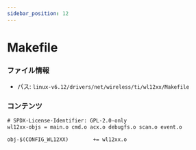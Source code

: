```yaml
---
sidebar_position: 12
---
```

# Makefile

### ファイル情報

- パス: `linux-v6.12/drivers/net/wireless/ti/wl12xx/Makefile`

### コンテンツ

```txt
# SPDX-License-Identifier: GPL-2.0-only
wl12xx-objs	= main.o cmd.o acx.o debugfs.o scan.o event.o

obj-$(CONFIG_WL12XX)		+= wl12xx.o

```
